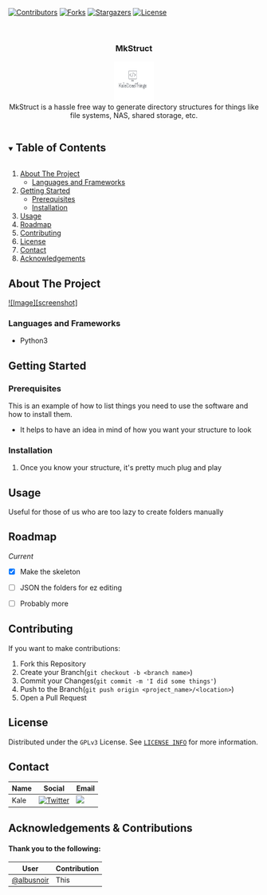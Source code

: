 <!-- PROJECT SHIELDS -->
[![Contributors][contributors-shield]][contributors-url]
[![Forks][forks-shield]][forks-url]
[![Stargazers][stars-shield]][stars-url]
[![License][license-shield]][license-url]

<!-- PROJECT LOGO -->
<br />
<h3 align="center">MkStruct</h3>
<p align="center">
  <a href="https://github.com/albusnoir/mkstruct" align="center">
    <img src="https://github.com/AlbusNoir/AlbusNoir/blob/master/Icons/logo_2021.png" alt="Logo" width="80" height="80">
  </a>
  <br />
  MkStruct is a hassle free way to generate directory structures for things like file systems, NAS, shared storage, etc.
</p>



<!-- TABLE OF CONTENTS -->
<details open="open">
  <summary><h2 style="display: inline-block">Table of Contents</h2></summary>
  <ol>
    <li>
      <a href="#about-the-project">About The Project</a>
      <ul>
        <li><a href="#languages-and-frameworks">Languages and Frameworks</a></li>
      </ul>
    </li>
    <li>
      <a href="#getting-started">Getting Started</a>
      <ul>
        <li><a href="#prerequisites">Prerequisites</a></li>
        <li><a href="#installation">Installation</a></li>
      </ul>
    </li>
    <li><a href="#usage">Usage</a></li>
    <li><a href="#roadmap">Roadmap</a></li>
    <li><a href="#contributing">Contributing</a></li>
    <li><a href="#license">License</a></li>
    <li><a href="#contact">Contact</a></li>
    <li><a href="#acknowledgements">Acknowledgements</a></li>
  </ol>
</details>



<!-- ABOUT THE PROJECT -->
## About The Project

[![Image][screenshot]](https://example.com)


### Languages and Frameworks

* Python3



<!-- GETTING STARTED -->
## Getting Started

### Prerequisites

This is an example of how to list things you need to use the software and how to install them.
* It helps to have an idea in mind of how you want your structure to look

### Installation

1. Once you know your structure, it's pretty much plug and play



<!-- USAGE EXAMPLES -->
## Usage

Useful for those of us who are too lazy to create folders manually



<!-- ROADMAP -->
## Roadmap
_Current_
- [x] Make the skeleton 
- [ ] JSON the folders for ez editing 
- [ ] Probably more




<!-- CONTRIBUTING -->
## Contributing

If you want to make contributions:

1. Fork this Repository
2. Create your Branch(`git checkout -b <branch name>`)
3. Commit your Changes(`git commit -m 'I did some things'`)
4. Push to the Branch(`git push origin <project_name>/<location>`)
5. Open a Pull Request



<!-- LICENSE -->
## License

Distributed under the `GPLv3` License. See [`LICENSE INFO`](https://choosealicense.com/) for more information.



<!-- CONTACT -->
## Contact

Name | Social | Email |
------------ | ------------- | ------------- |
Kale | [![Twitter][twitter-shield]][twitter-url] | <a href="mailto:kalegithub@gmail.com"><img src="https://img.shields.io/badge/-email-Email?style=for-the-badge&logo=gmail&colorB=555"></a>



<!-- ACKNOWLEDGEMENTS -->
## Acknowledgements & Contributions

#### Thank you to the following:

User | Contribution |
------------ | ------------- |
[@albusnoir](https://github.com/albusnoir) | This |





<!-- MARKDOWN LINKS & IMAGES -->
<!-- https://www.markdownguide.org/basic-syntax/#reference-style-links -->
[contributors-shield]: https://img.shields.io/github/contributors/albusnoir/mkstruct.svg?style=for-the-badge
[contributors-url]: https://github.com/albusnoir/mkstruct/graphs/contributors
[forks-shield]: https://img.shields.io/github/forks/albusnoir/mkstruct.svg?style=for-the-badge
[forks-url]: https://github.com/albusnoir/mkstruct/network/members
[stars-shield]: https://img.shields.io/github/stars/albusnoir/mkstruct.svg?style=for-the-badge
[stars-url]: https://github.com/albusnoir/mkstruct/stargazers
[license-shield]: https://img.shields.io/github/license/albusnoir/mkstruct.svg?style=for-the-badge
[license-url]: https://github.com/albusnoir/repo/blob/master/LICENSE
[twitter-shield]: https://img.shields.io/badge/-twitter-Twitter?style=for-the-badge&logo=twitter&colorB=555
[twitter-url]: https://twitter.com/kaleleafygreen
